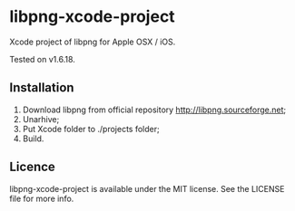 libpng-xcode-project
====================

Xcode project of libpng for Apple OSX / iOS.

Tested on v1.6.18.

Installation
-------------
1. Download libpng from official repository http://libpng.sourceforge.net;
2. Unarhive;
3. Put Xcode folder to ./projects folder;
4. Build.


Licence
-------------
libpng-xcode-project is available under the MIT license. See the LICENSE file for more info.
